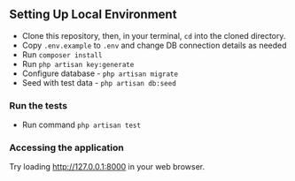 ## Setting Up Local Environment

- Clone this repository, then, in your terminal, `cd` into the cloned directory.
- Copy `.env.example` to `.env` and change DB connection details as needed
- Run `composer install`
- Run `php artisan key:generate`
- Configure database - `php artisan migrate`
- Seed with test data - `php artisan db:seed`

### Run the tests

- Run command `php artisan test`

### Accessing the application

Try loading http://127.0.0.1:8000 in your web browser.